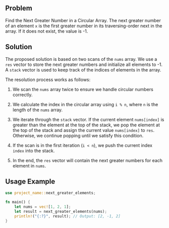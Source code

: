 ## Problem
Find the Next Greater Number in a Circular Array. The next greater number of an element `x` is the first greater number in its traversing-order next in the array. If it does not exist, the value is -1.

## Solution

The proposed solution is based on two scans of the `nums` array. We use a `res` vector to store the next greater numbers and initialize all elements to -1. A `stack` vector is used to keep track of the indices of elements in the array.

The resolution process works as follows:

1. We scan the `nums` array twice to ensure we handle circular numbers correctly.

2. We calculate the index in the circular array using `i % n`, where `n` is the length of the `nums` array.

3. We iterate through the `stack` vector. If the current element `nums[index]` is greater than the element at the top of the stack, we pop the element at the top of the stack and assign the current value `nums[index]` to `res`. Otherwise, we continue popping until we satisfy this condition.

4. If the scan is in the first iteration (`i < n`), we push the current index `index` into the stack.

5. In the end, the `res` vector will contain the next greater numbers for each element in `nums`.

## Usage Example

```rust
use project_name::next_greater_elements;

fn main() {
    let nums = vec![1, 2, 1];
    let result = next_greater_elements(nums);
    println!("{:?}", result); // Output: [2, -1, 2]
}
